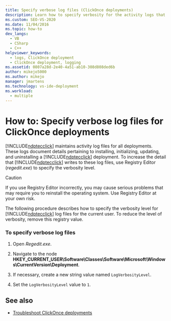 ```yaml
---
title: Specify verbose log files (ClickOnce deployments)
description: Learn how to specify verbosity for the activity logs that ClickOnce maintains for installing, initializing, updating, and uninstalling a ClickOnce deployment.
ms.custom: SEO-VS-2020
ms.date: 11/04/2016
ms.topic: how-to
dev_langs: 
  - VB
  - CSharp
  - C++
helpviewer_keywords: 
  - logs, ClickOnce deployment
  - ClickOnce deployment, logging
ms.assetid: 0807a28d-2e40-4a51-ab10-308d808ded6b
author: mikejo5000
ms.author: mikejo
manager: jmartens
ms.technology: vs-ide-deployment
ms.workload: 
  - multiple
---
```

# How to: Specify verbose log files for ClickOnce deployments
[!INCLUDE[ndptecclick](../deployment/includes/ndptecclick_md.md)] maintains activity log files for all deployments. These logs document details pertaining to installing, initializing, updating, and uninstalling a [!INCLUDE[ndptecclick](../deployment/includes/ndptecclick_md.md)] deployment. To increase the detail that [!INCLUDE[ndptecclick](../deployment/includes/ndptecclick_md.md)] writes to these log files, use Registry Editor (*regedit.exe*) to specify the verbosity level.

> [!CAUTION]
> If you use Registry Editor incorrectly, you may cause serious problems that may require you to reinstall the operating system. Use Registry Editor at your own risk.

 The following procedure describes how to specify the verbosity level for [!INCLUDE[ndptecclick](../deployment/includes/ndptecclick_md.md)] log files for the current user. To reduce the level of verbosity, remove this registry value.

### To specify verbose log files

1. Open *Regedit.exe*.

2. Navigate to the node **HKEY_CURRENT_USER\Software\Classes\Software\Microsoft\Windows\CurrentVersion\Deployment**.

3. If necessary, create a new string value named `LogVerbosityLevel`.

4. Set the `LogVerbosityLevel` value to `1`.

## See also
- [Troubleshoot ClickOnce deployments](../deployment/troubleshooting-clickonce-deployments.md)